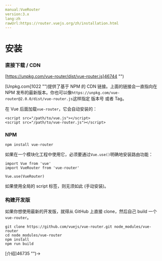 ```yaml
---
manual:VueRouter
version:3.x
lang:zh
rawUrl:https://router.vuejs.org/zh/installation.html
---
```



# 安装<a name="安装"></a>

### 直接下载 / CDN<a name="直接下载-cdn"></a>


[https://unpkg.com/vue-router/dist/vue-router.js]46744 "")



[Unpkg.com]1022 "")提供了基于 NPM 的 CDN 链接。上面的链接会一直指向在 NPM 发布的最新版本。你也可以像`https://unpkg.com/vue-router@2.0.0/dist/vue-router.js`这样指定 版本号 或者 Tag。



在 Vue 后面加载`vue-router`，它会自动安装的：


```
<script src="/path/to/vue.js"></script>
<script src="/path/to/vue-router.js"></script>

```


### NPM<a name="npm"></a>

```
npm install vue-router

```



如果在一个模块化工程中使用它，必须要通过`Vue.use()`明确地安装路由功能：


```
import Vue from 'vue'
import VueRouter from 'vue-router'

Vue.use(VueRouter)

```



如果使用全局的 script 标签，则无须如此 (手动安装)。


### 构建开发版<a name="构建开发版"></a>


如果你想使用最新的开发版，就得从 GitHub 上直接 clone，然后自己 build 一个`vue-router`。


```
git clone https://github.com/vuejs/vue-router.git node_modules/vue-router
cd node_modules/vue-router
npm install
npm run build

```





[介绍]46735 "")→





